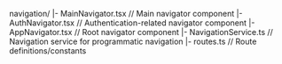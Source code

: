 navigation/
|- MainNavigator.tsx // Main navigator component
|- AuthNavigator.tsx // Authentication-related navigator component
|- AppNavigator.tsx // Root navigator component
|- NavigationService.ts // Navigation service for programmatic navigation
|- routes.ts // Route definitions/constants
